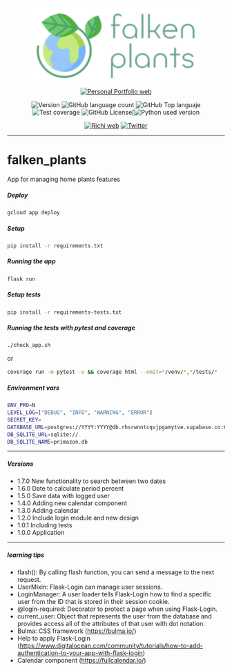 <div align="center">
  
<!-- Para logo se puede usar https://studio.tailorbrands.com/-->
<img src="./static/assets/logo_app.png" alt="drawing" width="400"/>
<a href="https://richionline-portfolio.nw.r.appspot.com"><img src="https://richionline-portfolio.nw.r.appspot.com/static/assets/falken_logo.ico" width=40 alt="Personal Portfolio web"></a>

![Version](https://img.shields.io/badge/version-1.7.0-blue) ![GitHub language count](https://img.shields.io/github/languages/count/falken20/falken_teleworking) ![GitHub Top languaje](https://img.shields.io/github/languages/top/falken20/falken_teleworking) ![Test coverage](https://img.shields.io/badge/test%20coverage-93%25-green) ![GitHub License](https://img.shields.io/github/license/falken20/falken_teleworking)[![Python used version](https://img.shields.io/static/v1?label=python&message=3.8&color=blue&logo=python&logoColor=white)

  
[![Richi web](https://img.shields.io/badge/web-richionline-blue)](https://richionline-portfolio.nw.r.appspot.com) [![Twitter](https://img.shields.io/twitter/follow/richionline?style=social)](https://twitter.com/richionline)
</div>

---
# falken_plants
App for managing home plants features

##### Deploy
```bash
gcloud app deploy
```

##### Setup
```bash
pip install -r requirements.txt
```

##### Running the app
```bash
flask run
```

##### Setup tests
```bash
pip install -r requirements-tests.txt
```

##### Running the tests with pytest and coverage
```bash
./check_app.sh
```
or
```bash
coverage run -m pytest -v && coverage html --omit=*/venv/*,*/tests/*
```

##### Environment vars
```bash
ENV_PRO=N
LEVEL_LOG=["DEBUG", "INFO", "WARNING", "ERROR"]
SECRET_KEY= 
DATABASE_URL=postgres://YYYY:YYYY@db.rhsrwnntcqvjpgamytve.supabase.co:6543/postgres
DB_SQLITE_URL=sqlite://
DB_SQLITE_NAME=primazon.db
```

---

##### Versions
- 1.7.0 New functionality to search between two dates
- 1.6.0 Date to calculate period percent
- 1.5.0 Save data with logged user
- 1.4.0 Adding new calendar component
- 1.3.0 Adding calendar
- 1.2.0 Include login module and new design
- 1.0.1 Including tests
- 1.0.0 Application

---
##### learning tips
- flash(): By calling flash function, you can send a message to the next request.
- UserMixin: Flask-Login can manage user sessions. 
- LoginManager: A user loader tells Flask-Login how to find a specific user from the ID that is stored in their session cookie. 
- @login-required: Decorator to protect a page when using Flask-Login.
- current_user: Object that represents the user from the database and provides access all of the attributes of that user with dot notation.
- Bulma: CSS framework (https://bulma.io/)
- Help to apply Flask-Login (https://www.digitalocean.com/community/tutorials/how-to-add-authentication-to-your-app-with-flask-login)
- Calendar component (https://fullcalendar.io/)